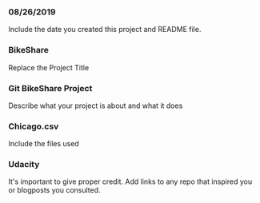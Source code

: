 ### 08/26/2019
Include the date you created this project and README file.

### BikeShare
Replace the Project Title

### Git BikeShare Project
Describe what your project is about and what it does

### Chicago.csv
Include the files used

### Udacity
It's important to give proper credit. Add links to any repo that inspired you or blogposts you consulted.

